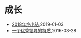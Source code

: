 # 成长
* [2018年终小结](/2019/2019-01-03-retrospect2018),2019-01-03
* [一个优秀领导的特质](/2016/2016-03-28-leader-character),2016-03-28
